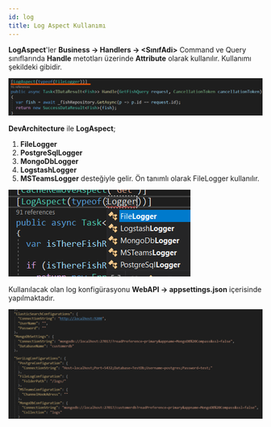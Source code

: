 ```yaml
---
id: log
title: Log Aspect Kullanımı
---
```


**LogAspect**'ler **Business -> Handlers -> <SınıfAdi>**  Command ve Query sınıflarında **Handle** metotları üzerinde **Attribute** olarak kullanılır. Kullanımı şekildeki gibidir.

![](./media/image50.png)

**DevArchitecture** ile **LogAspect**; 
1. **FileLogger**
2. **PostgreSqlLogger**
3. **MongoDbLogger**
4. **LogstashLogger**
5. **MSTeamsLogger** desteğiyle gelir. Ön tanımlı olarak FileLogger kullanılır.

![](./media/image51.png)

Kullanılacak olan log konfigürasyonu **WebAPI -> appsettings.json** içerisinde yapılmaktadır.

![](./media/image52.png)